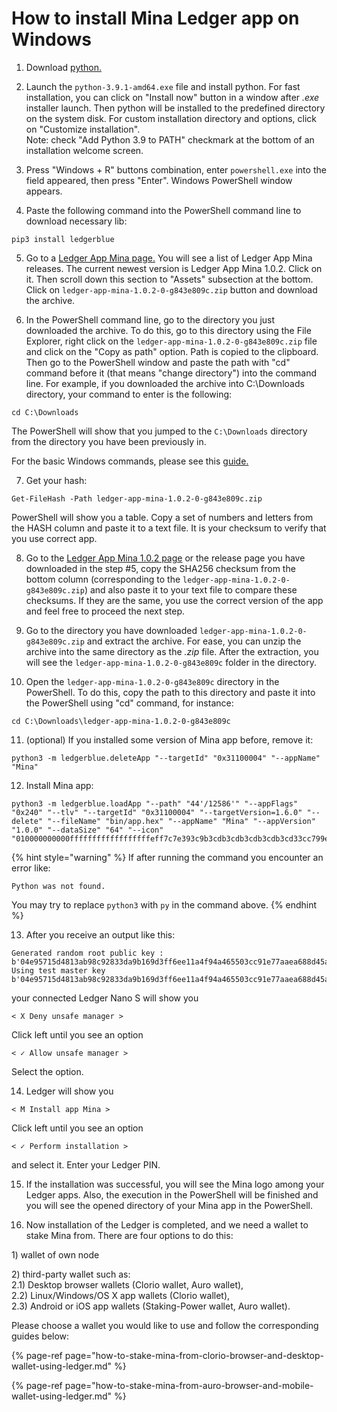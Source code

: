 # How to install Mina Ledger app on Windows

1. Download [python](https://www.python.org/ftp/python/3.9.1/python-3.9.1-amd64.exe)[.](https://www.python.org/ftp/python/3.9.1/python-3.9.1-amd64.exe%5D.)

2. Launch the `python-3.9.1-amd64.exe` file and install python. For fast installation, you can click on "Install now" button in a window after _.exe_ installer launch. Then python will be installed to the predefined directory on the system disk. For custom installation directory and options, click on "Customize installation".  
Note: check "Add Python 3.9 to PATH" checkmark at the bottom of an installation welcome screen.

3. Press "Windows + R" buttons combination, enter `powershell.exe` into the field appeared, then press "Enter". Windows PowerShell window appears.

4. Paste the following command into the PowerShell command line to download necessary lib:

```text
pip3 install ledgerblue
```

5. Go to a [Ledger App Mina page](https://github.com/jspada/ledger-app-mina/releases)[.](https://github.com/jspada/ledger-app-mina/releases%5D.) You will see a list of Ledger App Mina releases. The current newest version is Ledger App Mina 1.0.2. Click on it. Then scroll down this section to "Assets" subsection at the bottom. Click on `ledger-app-mina-1.0.2-0-g843e809c.zip` button and download the archive.

6. In the PowerShell command line, go to the directory you just downloaded the archive. To do this, go to this directory using the File Explorer, right click on the `ledger-app-mina-1.0.2-0-g843e809c.zip` file and click on the "Copy as path" option. Path is copied to the clipboard. Then go to the PowerShell window and paste the path with "cd" command before it \(that means "change directory"\) into the command line. For example, if you downloaded the archive into C:\Downloads directory, your command to enter is the following:

```text
cd C:\Downloads
```

The PowerShell will show that you jumped to the `C:\Downloads` directory from the directory you have been previously in.

For the basic Windows commands, please see this [guide](https://www.digitalcitizen.life/command-prompt-how-use-basic-commands/)[.](https://www.digitalcitizen.life/command-prompt-how-use-basic-commands/%5D.)

7. Get your hash:

```text
Get-FileHash -Path ledger-app-mina-1.0.2-0-g843e809c.zip
```

PowerShell will show you a table. Copy a set of numbers and letters from the HASH column and paste it to a text file. It is your checksum to verify that you use correct app.

8. Go to the [Ledger App Mina 1.0.2 page](https://github.com/jspada/ledger-app-mina/releases/tag/v1.0.2) or the release page you have downloaded in the step \#5, copy the SHA256 checksum from the bottom column \(corresponding to the `ledger-app-mina-1.0.2-0-g843e809c.zip`\) and also paste it to your text file to compare these checksums. If they are the same, you use the correct version of the app and feel free to proceed the next step.

9. Go to the directory you have downloaded `ledger-app-mina-1.0.2-0-g843e809c.zip` and extract the archive. For ease, you can unzip the archive into the same directory as the _.zip_ file. After the extraction, you will see the `ledger-app-mina-1.0.2-0-g843e809c` folder in the directory.

10. Open the `ledger-app-mina-1.0.2-0-g843e809c` directory in the PowerShell. To do this, copy the path to this directory and paste it into the PowerShell using "cd" command, for instance:

```text
cd C:\Downloads\ledger-app-mina-1.0.2-0-g843e809c
```

11. \(optional\) If you installed some version of Mina app before, remove it:

```text
python3 -m ledgerblue.deleteApp "--targetId" "0x31100004" "--appName" "Mina"
```

12. Install Mina app:

```text
python3 -m ledgerblue.loadApp "--path" "44'/12586'" "--appFlags" "0x240" "--tlv" "--targetId" "0x31100004" "--targetVersion=1.6.0" "--delete" "--fileName" "bin/app.hex" "--appName" "Mina" "--appVersion" "1.0.0" "--dataSize" "64" "--icon" "010000000000ffffffffffffffffffeff7c7e393c9b3cdb3cdb3cdb3cdb3cd33cc799effffffffffff"
```

{% hint style="warning" %}
If after running the command you encounter an error like:

`Python was not found.`

You may try to replace `python3` with `py` in the command above.
{% endhint %}

13. After you receive an output like this:

```text
Generated random root public key : b'04e95715d4813ab98c92833da9b169d3ff6ee11a4f94a465503cc91e77aaea688d45a0449f41bfaa2a1a789730e72d0ace759ca7c2b8a12e82c94cda61530cc363'
Using test master key b'04e95715d4813ab98c92833da9b169d3ff6ee11a4f94a465503cc91e77aaea688d45a0449f41bfaa2a1a789730e72d0ace759ca7c2b8a12e82c94cda61530cc363'
```

your connected Ledger Nano S will show you

```text
< X Deny unsafe manager >
```

Click left until you see an option

```text
< ✓ Allow unsafe manager >
```

Select the option.

14. Ledger will show you

```text
< M Install app Mina >
```

Click left until you see an option

```text
< ✓ Perform installation >
```

and select it. Enter your Ledger PIN.

15. If the installation was successful, you will see the Mina logo among your Ledger apps. Also, the execution in the PowerShell will be finished and you will see the opened directory of your Mina app in the PowerShell.

16. Now installation of the Ledger is completed, and we need a wallet to stake Mina from. There are four options to do this:

1\) wallet of own node

2\) third-party wallet such as:  
2.1\) Desktop browser wallets \(Clorio wallet, Auro wallet\),  
2.2\) Linux/Windows/OS X app wallets \(Clorio wallet\),  
2.3\) Android or iOS app wallets \(Staking-Power wallet, Auro wallet\).

Please choose a wallet you would like to use and follow the corresponding guides below:

{% page-ref page="how-to-stake-mina-from-clorio-browser-and-desktop-wallet-using-ledger.md" %}

{% page-ref page="how-to-stake-mina-from-auro-browser-and-mobile-wallet-using-ledger.md" %}







